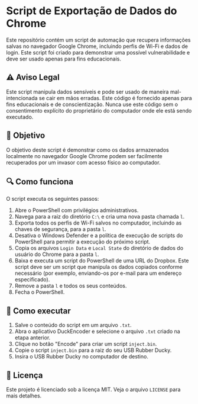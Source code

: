 # Script de Exportação de Dados do Chrome

Este repositório contém um script de automação que recupera informações salvas no navegador Google Chrome, incluindo perfis de Wi-Fi e dados de login. Este script foi criado para demonstrar uma possível vulnerabilidade e deve ser usado apenas para fins educacionais. 

## ⚠️ Aviso Legal

Este script manipula dados sensíveis e pode ser usado de maneira mal-intencionada se cair em mãos erradas. Este código é fornecido apenas para fins educacionais e de conscientização. Nunca use este código sem o consentimento explícito do proprietário do computador onde ele está sendo executado.

## 🎯 Objetivo

O objetivo deste script é demonstrar como os dados armazenados localmente no navegador Google Chrome podem ser facilmente recuperados por um invasor com acesso físico ao computador.

## 🔍 Como funciona

O script executa os seguintes passos:

1. Abre o PowerShell com privilégios administrativos.
2. Navega para a raiz do diretório `C:\` e cria uma nova pasta chamada `l`.
3. Exporta todos os perfis de Wi-Fi salvos no computador, incluindo as chaves de segurança, para a pasta `l`.
4. Desativa o Windows Defender e a política de execução de scripts do PowerShell para permitir a execução do próximo script.
5. Copia os arquivos `Login Data` e `Local State` do diretório de dados do usuário do Chrome para a pasta `l`.
6. Baixa e executa um script do PowerShell de uma URL do Dropbox. Este script deve ser um script que manipula os dados copiados conforme necessário (por exemplo, enviando-os por e-mail para um endereço especificado).
7. Remove a pasta `l` e todos os seus conteúdos.
8. Fecha o PowerShell.

## 🚀 Como executar

1. Salve o conteúdo do script em um arquivo `.txt`.
2. Abra o aplicativo DuckEncoder e selecione o arquivo `.txt` criado na etapa anterior.
3. Clique no botão "Encode" para criar um script `inject.bin`.
4. Copie o script `inject.bin` para a raiz do seu USB Rubber Ducky.
5. Insira o USB Rubber Ducky no computador de destino.

## 📄 Licença

Este projeto é licenciado sob a licença MIT. Veja o arquivo `LICENSE` para mais detalhes.
